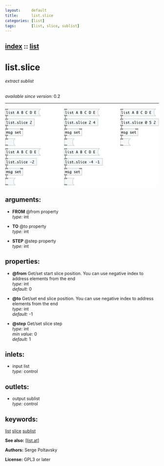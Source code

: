 ```yaml
---
layout:     default
title:      list.slice
categories: [list]
tags:       [list, slice, sublist]
---
```

[index](index.html) :: [list](category_list.html)
---

# list.slice

###### extract sublist

*available since version:* 0.2

---




[![example](../examples/img/list.slice.jpg)](../examples/pd/list.slice.pd)



## arguments:

* **FROM**
@from property<br>
_type:_ int<br>

* **TO**
@to property<br>
_type:_ int<br>

* **STEP**
@step property<br>
_type:_ int<br>





## properties:

* **@from** 
Get/set start slice position. You can use negative index to address elements from the
end<br>
_type:_ int<br>
_default:_ 0<br>

* **@to** 
Get/set end slice position. You can use negative index to address elements from the end<br>
_type:_ int<br>
_default:_ -1<br>

* **@step** 
Get/set slice step<br>
_type:_ int<br>
_min value:_ 0<br>
_default:_ 1<br>



## inlets:

* input list<br>
_type:_ control



## outlets:

* output sublist<br>
_type:_ control



## keywords:

[list](keywords/list.html)
[slice](keywords/slice.html)
[sublist](keywords/sublist.html)



**See also:**
[\[list.at\]](list.at.html)




**Authors:** Serge Poltavsky




**License:** GPL3 or later





